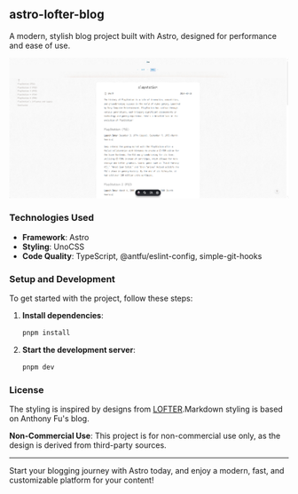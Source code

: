 ## astro-lofter-blog

A modern, stylish blog project built with Astro, designed for performance and ease of use.

![Project Screenshot](./images/image.png)

### Technologies Used

- **Framework**: Astro
- **Styling**: UnoCSS
- **Code Quality**: TypeScript, @antfu/eslint-config, simple-git-hooks

### Setup and Development

To get started with the project, follow these steps:

1. **Install dependencies**:

   ```bash
   pnpm install
   ```

2. **Start the development server**:

   ```bash
   pnpm dev
   ```

### License

The styling is inspired by designs from [LOFTER](https://www.lofter.com/).Markdown styling is based on Anthony Fu's blog.

**Non-Commercial Use**: This project is for non-commercial use only, as the design is derived from third-party sources.

---

Start your blogging journey with Astro today, and enjoy a modern, fast, and customizable platform for your content!
